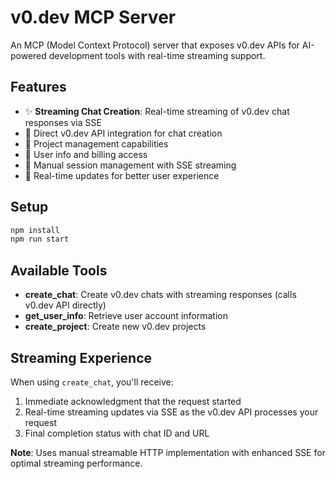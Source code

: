 # v0.dev MCP Server

An MCP (Model Context Protocol) server that exposes v0.dev APIs for AI-powered development tools with real-time streaming support.

## Features

- ✨ **Streaming Chat Creation**: Real-time streaming of v0.dev chat responses via SSE
- 🔧 Direct v0.dev API integration for chat creation
- 📝 Project management capabilities
- 👤 User info and billing access
- 🚀 Manual session management with SSE streaming
- 🔄 Real-time updates for better user experience

## Setup

```bash
npm install
npm run start
```


## Available Tools

- **create_chat**: Create v0.dev chats with streaming responses (calls v0.dev API directly)
- **get_user_info**: Retrieve user account information 
- **create_project**: Create new v0.dev projects

## Streaming Experience

When using `create_chat`, you'll receive:
1. Immediate acknowledgment that the request started
2. Real-time streaming updates via SSE as the v0.dev API processes your request
3. Final completion status with chat ID and URL

**Note**: Uses manual streamable HTTP implementation with enhanced SSE for optimal streaming performance.
